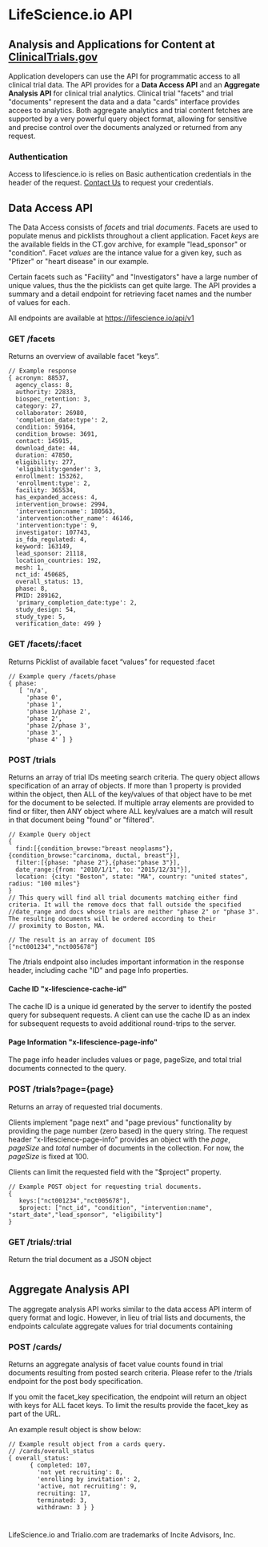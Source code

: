 # LifeScience.io API

## Analysis and Applications for Content at [ClinicalTrials.gov](http://clinicaltrials.gov)
Application developers can use the API for programmatic access to all clinical trial data. The API provides for a __Data Access API__ and an __Aggregate Analysis API__ for clinical trial analytics. Clinical trial "facets" and trial "documents" represent the data and a data "cards" interface provides accees to analytics. Both aggregate analytics and trial content fetches are supported by a very powerful query object format, allowing for sensitive and precise control over the documents analyzed or returned from any request.

### Authentication
Access to lifescience.io is relies on Basic authentication credentials in the header of the request. [Contact Us](mailto:ron@inciteadvisors.com) to request your credentials. 

## Data Access API
The Data Access consists of _facets_ and trial _documents_. Facets are used to populate menus and picklists throughout a client application. Facet _keys_ are the available fields in the CT.gov archive, for example "lead_sponsor" or "condition". Facet _values_ are the intance value for a given key, such as "Pfizer" or "heart disease" in our example.

Certain facets such as "Facility" and "Investigators" have a large number of unique values, thus the the picklists can get quite large. The API provides a summary and a detail endpoint for retrieving facet names and the number of values for each.

All endpoints are available at https://lifescience.io/api/v1

### GET	/facets
Returns an overview of available facet “keys”.
```
// Example response
{ acronym: 88537,
  agency_class: 8,
  authority: 22833,
  biospec_retention: 3,
  category: 27,
  collaborator: 26980,
  'completion_date:type': 2,
  condition: 59164,
  condition_browse: 3691,
  contact: 145915,
  download_date: 44,
  duration: 47850,
  eligibility: 277,
  'eligibility:gender': 3,
  enrollment: 153262,
  'enrollment:type': 2,
  facility: 365534,
  has_expanded_access: 4,
  intervention_browse: 2994,
  'intervention:name': 180563,
  'intervention:other_name': 46146,
  'intervention:type': 9,
  investigator: 107743,
  is_fda_regulated: 4,
  keyword: 163149,
  lead_sponsor: 21118,
  location_countries: 192,
  mesh: 1,
  nct_id: 450685,
  overall_status: 13,
  phase: 8,
  PMID: 289162,
  'primary_completion_date:type': 2,
  study_design: 54,
  study_type: 5,
  verification_date: 499 }
```
### GET /facets/:facet
Returns Picklist of available facet “values” for requested :facet
```
// Example query /facets/phase
{ phase: 
   [ 'n/a',
     'phase 0',
     'phase 1',
     'phase 1/phase 2',
     'phase 2',
     'phase 2/phase 3',
     'phase 3',
     'phase 4' ] }
```

### POST /trials
Returns an array of trial IDs meeting search criteria. The query object allows specification of an array of objects. If more than 1 property is provided within the object, then ALL of the key/values of that object have to be met for the document to be selected. If multiple array elements are provided to find or filter, then ANY object where ALL key/values are a match will result in that document being "found" or "filtered". 
```
// Example Query object
{
  find:[{condition_browse:"breast neoplasms"},{condition_browse:"carcinoma, ductal, breast"}],
  filter:[{phase: "phase 2"},{phase:"phase 3"}],
  date_range:{from: "2010/1/1", to: "2015/12/31"}],
  location: {city: "Boston", state: "MA", country: "united states", radius: "100 miles"}
}
// This query will find all trial documents matching either find criteria. It will the remove docs that fall outside the specified
//date_range and docs whose trials are neither "phase 2" or "phase 3". The resulting documents will be ordered according to their
// proximity to Boston, MA.

// The result is an array of document IDS
["nct001234","nct005678"]
```
The /trials endpoint also includes important information in the response header, including cache "ID" and page Info properties.

#### Cache ID "x-lifescience-cache-id"
The cache ID is a unique id generated by the server to identify the posted query for subsequent requests. A client can use the cache ID as an index for subsequent requests to avoid additional round-trips to the server.

#### Page Information "x-lifescience-page-info"
The page info header includes values or page, pageSize, and total trial documents connected to the query.

### POST /trials?page={page}
Returns an array of requested trial documents.

Clients implement "page next" and "page previous" functionality by providing the page number (zero based) in the query string. The request header "x-lifescience-page-info" provides an object with the _page_, _pageSize_ and _total_ number of documents in the collection. For now, the _pageSize_ is fixed at 100. 

Clients can limit the requested field with the "$project" property. 
```
// Example POST object for requesting trial documents.
{
   keys:["nct001234","nct005678"],
   $project: ["nct_id", "condition", "intervention:name", "start_date","lead_sponsor", "eligibility"]
}
```
### GET /trials/:trial
Return the trial document as a JSON object

#

## Aggregate Analysis API
The aggregate analysis API works similar to the data access API interm of query format and logic. However, in lieu of trial lists and documents, the endpoints calculate aggregate values for trial documents containing 

### POST /cards/<facet key>
Returns an aggregate analysis of facet value counts found in trial documents resulting from posted search criteria. Please refer to the /trials endpoint for the post body specification.

If you omit the facet_key specification, the endpoint will return an object with keys for ALL facet keys. To limit the results provide the facet_key as part of the URL.

An example result object is show below:
```
// Example result object from a cards query.
// /cards/overall_status
{ overall_status: 
      { completed: 107,
        'not yet recruiting': 8,
        'enrolling by invitation': 2,
        'active, not recruiting': 9,
        recruiting: 17,
        terminated: 3,
        withdrawn: 3 } }
```
#
LifeScience.io and Trialio.com are trademarks of Incite Advisors, Inc.
